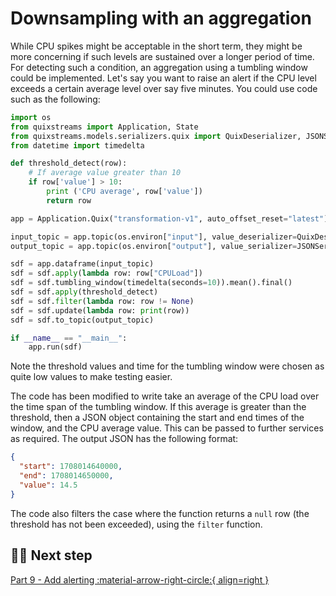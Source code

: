 # Downsampling with an aggregation

While CPU spikes might be acceptable in the short term, they might be more concerning if such levels are sustained over a longer period of time. For detecting such a condition, an aggregation using a tumbling window could be implemented. Let's say you want to raise an alert if the CPU level exceeds a certain average level over say five minutes. You could use code such as the following:

``` python
import os
from quixstreams import Application, State
from quixstreams.models.serializers.quix import QuixDeserializer, JSONSerializer
from datetime import timedelta

def threshold_detect(row):
    # If average value greater than 10
    if row['value'] > 10:
        print ('CPU average', row['value'])
        return row

app = Application.Quix("transformation-v1", auto_offset_reset="latest")

input_topic = app.topic(os.environ["input"], value_deserializer=QuixDeserializer())
output_topic = app.topic(os.environ["output"], value_serializer=JSONSerializer())

sdf = app.dataframe(input_topic)
sdf = sdf.apply(lambda row: row["CPULoad"])
sdf = sdf.tumbling_window(timedelta(seconds=10)).mean().final()
sdf = sdf.apply(threshold_detect)
sdf = sdf.filter(lambda row: row != None)
sdf = sdf.update(lambda row: print(row))
sdf = sdf.to_topic(output_topic)

if __name__ == "__main__":
    app.run(sdf)
```

Note the threshold values and time for the tumbling window were chosen as quite low values to make testing easier.

The code has been modified to write take an average of the CPU load over the time span of the tumbling window. If this average is greater than the threshold, then a JSON object containing the start and end times of the window, and the CPU average value. This can be passed to further services as required. The output JSON has the following format:

``` json
{
  "start": 1708014640000,
  "end": 1708014650000,
  "value": 14.5
}
```

The code also filters the case where the function returns a `null` row (the threshold has not been exceeded), using the `filter` function.

## 🏃‍♀️ Next step

[Part 9 - Add alerting :material-arrow-right-circle:{ align=right }](./add-alerting.md)

